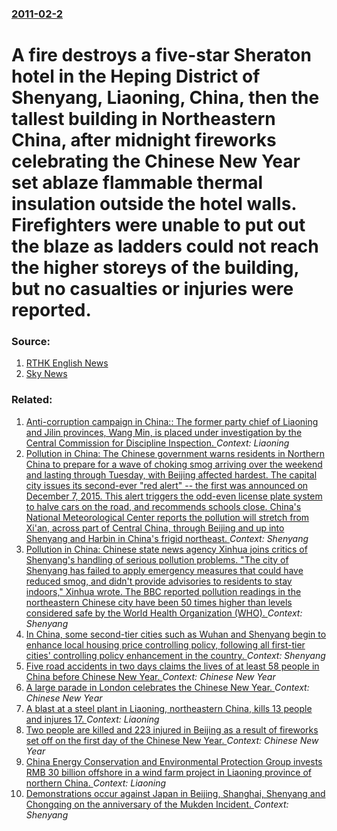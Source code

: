 ### [2011-02-2](/news/2011/02/2/index.md)

# A fire destroys a five-star Sheraton hotel in the Heping District of Shenyang, Liaoning, China, then the tallest building in Northeastern China, after midnight fireworks celebrating the Chinese New Year set ablaze flammable thermal insulation outside the hotel walls. Firefighters were unable to put out the blaze as ladders could not reach the higher storeys of the building, but no casualties or injuries were reported. 




### Source:

1. [RTHK English News](http://news.xinhuanet.com/english2010/china/2011-02/03/c_13717480.htm)
2. [Sky News](http://news.sky.com/skynews/Home/World-News/Hotel-In-China-Catches-Fire-Believed-To-Have-Been-Caused-By-New-Year-Fireworks/Article/201102115922000)

### Related:

1. [Anti-corruption campaign in China:: The former party chief of Liaoning and Jilin provinces, Wang Min, is placed under investigation by the Central Commission for Discipline Inspection. ](/news/2016/03/5/anti-corruption-campaign-in-china-the-former-party-chief-of-liaoning-and-jilin-provinces-wang-min-is-placed-under-investigation-by-the-c.md) _Context: Liaoning_
2. [Pollution in China: The Chinese government warns residents in Northern China to prepare for a wave of choking smog arriving over the weekend and lasting through Tuesday, with Beijing affected hardest. The capital city issues its second-ever "red alert" -- the first was announced on December 7, 2015. This alert triggers the odd-even license plate system to halve cars on the road, and recommends schools close. China's National Meteorological Center reports the pollution will stretch from Xi'an, across part of Central China, through Beijing and up into Shenyang and Harbin in China's frigid northeast. ](/news/2015/12/18/pollution-in-china-the-chinese-government-warns-residents-in-northern-china-to-prepare-for-a-wave-of-choking-smog-arriving-over-the-weekend.md) _Context: Shenyang_
3. [Pollution in China: Chinese state news agency Xinhua joins critics of Shenyang's handling of serious pollution problems. "The city of Shenyang has failed to apply emergency measures that could have reduced smog, and didn't provide advisories to residents to stay indoors," Xinhua wrote. The BBC reported pollution readings in the northeastern Chinese city have been 50 times higher than levels considered safe by the World Health Organization (WHO). ](/news/2015/11/10/pollution-in-china-chinese-state-news-agency-xinhua-joins-critics-of-shenyang-s-handling-of-serious-pollution-problems-the-city-of-shenya.md) _Context: Shenyang_
4. [In China, some second-tier cities such as Wuhan and Shenyang begin to enhance local housing price controlling policy, following all first-tier cities' controlling policy enhancement in the country. ](/news/2013/11/27/in-china-some-second-tier-cities-such-as-wuhan-and-shenyang-begin-to-enhance-local-housing-price-controlling-policy-following-all-first-ti.md) _Context: Shenyang_
5. [Five road accidents in two days claims the lives of at least 58 people in China before Chinese New Year. ](/news/2013/02/2/five-road-accidents-in-two-days-claims-the-lives-of-at-least-58-people-in-china-before-chinese-new-year.md) _Context: Chinese New Year_
6. [A large parade in London celebrates the Chinese New Year. ](/news/2013/02/10/a-large-parade-in-london-celebrates-the-chinese-new-year.md) _Context: Chinese New Year_
7. [A blast at a steel plant in Liaoning, northeastern China, kills 13 people and injures 17. ](/news/2012/02/21/a-blast-at-a-steel-plant-in-liaoning-northeastern-china-kills-13-people-and-injures-17.md) _Context: Liaoning_
8. [Two people are killed and 223 injured in Beijing as a result of fireworks set off on the first day of the Chinese New Year. ](/news/2011/02/3/two-people-are-killed-and-223-injured-in-beijing-as-a-result-of-fireworks-set-off-on-the-first-day-of-the-chinese-new-year.md) _Context: Chinese New Year_
9. [China Energy Conservation and Environmental Protection Group invests RMB 30 billion offshore in a wind farm project in Liaoning province of northern China. ](/news/2010/09/24/china-energy-conservation-and-environmental-protection-group-invests-rmb-30-billion-offshore-in-a-wind-farm-project-in-liaoning-province-of.md) _Context: Liaoning_
10. [Demonstrations occur against Japan in Beijing, Shanghai, Shenyang and Chongqing on the anniversary of the Mukden Incident. ](/news/2010/09/18/demonstrations-occur-against-japan-in-beijing-shanghai-shenyang-and-chongqing-on-the-anniversary-of-the-mukden-incident.md) _Context: Shenyang_
